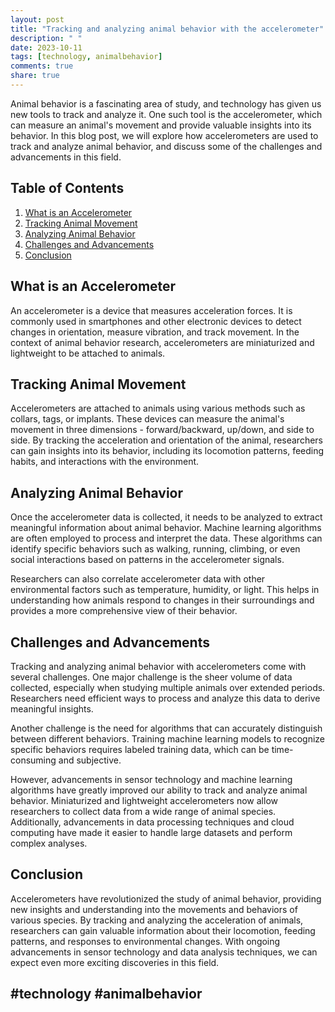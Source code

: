 ```yaml
---
layout: post
title: "Tracking and analyzing animal behavior with the accelerometer"
description: " "
date: 2023-10-11
tags: [technology, animalbehavior]
comments: true
share: true
---
```


Animal behavior is a fascinating area of study, and technology has given us new tools to track and analyze it. One such tool is the accelerometer, which can measure an animal's movement and provide valuable insights into its behavior. In this blog post, we will explore how accelerometers are used to track and analyze animal behavior, and discuss some of the challenges and advancements in this field.

## Table of Contents
1. [What is an Accelerometer](#what-is-an-accelerometer)
2. [Tracking Animal Movement](#tracking-animal-movement)
3. [Analyzing Animal Behavior](#analyzing-animal-behavior)
4. [Challenges and Advancements](#challenges-and-advancements)
5. [Conclusion](#conclusion)

## What is an Accelerometer

An accelerometer is a device that measures acceleration forces. It is commonly used in smartphones and other electronic devices to detect changes in orientation, measure vibration, and track movement. In the context of animal behavior research, accelerometers are miniaturized and lightweight to be attached to animals.

## Tracking Animal Movement

Accelerometers are attached to animals using various methods such as collars, tags, or implants. These devices can measure the animal's movement in three dimensions - forward/backward, up/down, and side to side. By tracking the acceleration and orientation of the animal, researchers can gain insights into its behavior, including its locomotion patterns, feeding habits, and interactions with the environment.

## Analyzing Animal Behavior

Once the accelerometer data is collected, it needs to be analyzed to extract meaningful information about animal behavior. Machine learning algorithms are often employed to process and interpret the data. These algorithms can identify specific behaviors such as walking, running, climbing, or even social interactions based on patterns in the accelerometer signals.

Researchers can also correlate accelerometer data with other environmental factors such as temperature, humidity, or light. This helps in understanding how animals respond to changes in their surroundings and provides a more comprehensive view of their behavior.

## Challenges and Advancements

Tracking and analyzing animal behavior with accelerometers come with several challenges. One major challenge is the sheer volume of data collected, especially when studying multiple animals over extended periods. Researchers need efficient ways to process and analyze this data to derive meaningful insights.

Another challenge is the need for algorithms that can accurately distinguish between different behaviors. Training machine learning models to recognize specific behaviors requires labeled training data, which can be time-consuming and subjective.

However, advancements in sensor technology and machine learning algorithms have greatly improved our ability to track and analyze animal behavior. Miniaturized and lightweight accelerometers now allow researchers to collect data from a wide range of animal species. Additionally, advancements in data processing techniques and cloud computing have made it easier to handle large datasets and perform complex analyses.

## Conclusion

Accelerometers have revolutionized the study of animal behavior, providing new insights and understanding into the movements and behaviors of various species. By tracking and analyzing the acceleration of animals, researchers can gain valuable information about their locomotion, feeding patterns, and responses to environmental changes. With ongoing advancements in sensor technology and data analysis techniques, we can expect even more exciting discoveries in this field.

## #technology #animalbehavior